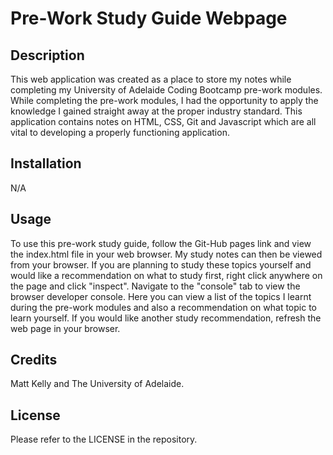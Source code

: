 # Pre-Work Study Guide Webpage

## Description

This web application was created as a place to store my notes while completing my University of Adelaide Coding Bootcamp pre-work modules. While completing the pre-work modules, I had the opportunity to apply the knowledge I gained straight away at the proper industry standard. This application contains notes on HTML, CSS, Git and Javascript which are all vital to developing a properly functioning application. 

## Installation

N/A

## Usage

To use this pre-work study guide, follow the Git-Hub pages link and view the index.html file in your web browser. My study notes can then be viewed from your browser. 
If you are planning to study these topics yourself and would like a recommendation on what to study first, right click anywhere on the page and click "inspect". Navigate to the "console" tab to view the browser developer console. Here you can view a list of the topics I learnt during the pre-work modules and also a recommendation on what topic to learn yourself. If you would like another study recommendation, refresh the web page in your browser. 

## Credits

Matt Kelly and The University of Adelaide. 

## License

Please refer to the LICENSE in the repository. 